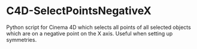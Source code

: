 # C4D-SelectPointsNegativeX
Python script for Cinema 4D which selects all points of all selected objects which are on a negative point on the X axis. Useful when setting up symmetries.
